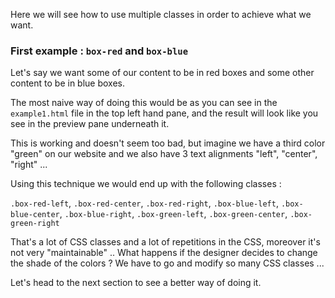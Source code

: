 Here we will see how to use multiple classes in order to achieve what we want.

### First example : `box-red` and `box-blue`

Let's say we want some of our content to be in red boxes and some other content to be in blue boxes.

The most naive way of doing this would be as you can see in the `example1.html` file in the top left hand pane, and the result will look like you see in the preview pane underneath it.

This is working and doesn't seem too bad, but imagine we have a third color "green" on our website and we also have 3 text alignments "left", "center", "right" ...

Using this technique we would end up with the following classes :

`.box-red-left`, `.box-red-center`, `.box-red-right`, `.box-blue-left`, `.box-blue-center`, `.box-blue-right`, `.box-green-left`, `.box-green-center`, `.box-green-right`

That's a lot of CSS classes and a lot of repetitions in the CSS, moreover it's not very "maintainable" .. What happens if the designer decides to change the shade of the colors ? We have to go and modify so many CSS classes ...

Let's head to the next section to see a better way of doing it.